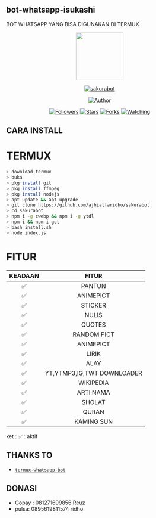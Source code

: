 ## bot-whatsapp-isukashi
BOT WHATSAPP YANG BISA DIGUNAKAN DI TERMUX

<p align="center">
<img src="https://raw.githubusercontent.com/mhankbarbar/whatsapp-bot/master/media/img/Kaguya.png" width="128" height="128"/>
</p>
<p align="center">
<a href="#"><img title="sakurabot" src="https://img.shields.io/badge/Whatsapp.sakurabot-green?colorA=%23ff0000&colorB=%23017e40&style=for-the-badge"></a>
</p>
<p align="center">
<a href="https://github.com/anonymus."><img title="Author" src="https://img.shields.io/badge/Author-ajhialfaridho-red.svg?style=for-the-badge&logo=github"></a>
</p>
<p align="center">
<a href="https://github.com/ajhialfaridho/followers"><img title="Followers" src="https://img.shields.io/github/followers/anonymus?color=blue&style=flat-square"></a>
<a href="https://github.com/ajhialfaridho/bot-whatsapp-ajhialfaridho/stargazers/"><img title="Stars" src="https://img.shields.io/github/stars/ajhialfaridho/bot-whatsapp-sakurabot?color=red&style=flat-square"></a>
<a href="https://github.com/ajhialfaridho/bot-whatsapp.ajhialfaridho/network/members"><img title="Forks" src="https://img.shields.io/github/forks/ajhialfaridho/bot-whatsapp-sakurabot?color=red&style=flat-square"></a>
<a href="https://github.com/ajhialfaridho/bot-whatsapp-ajhialfaridho/watchers"><img title="Watching" src="https://img.shields.io/github/watchers/ajahialfaridho/bot-whatsapp-sakurabot?label=Watchers&color=blue&style=flat-square"></a>
</p>





## CARA INSTALL
# TERMUX
```bash
> download termux
> buka
> pkg install git
> pkg install ffmpeg
> pkg install nodejs
> apt update && apt upgrade
> git clone https://github.com/ajhialfaridho/sakurabot
> cd sakurabot
> npm i -g cwebp && npm i -g ytdl
> npm i && npm i got
> bash install.sh
> node index.js
```


# FITUR

| KEADAAN       |               FITUR     |
| :-----------: | :--------------------------------:  |
|       ✅       |    PANTUN                         |
|       ✅       | ANIMEPICT                         |
|       ✅       | STICKER                           |
|       ✅       | NULIS                             |
|       ✅       | QUOTES                            |
|       ✅       | RANDOM PICT                       |
|       ✅       | ANIMEPICT                         |
|       ✅       | LIRIK                             |
|       ✅       | ALAY                              |
|       ✅       | YT,YTMP3,IG,TWT DOWNLOADER        |
|       ✅       | WIKIPEDIA                         |
|       ✅       | ARTI NAMA                         |
|       ✅       | SHOLAT                            |
|       ✅       | QURAN                             |
|       ✅       | KAMING SUN                        |

ket : ✅ : aktif




## THANKS TO
* [`termux-whatsapp-bot`](https://github.com/fdciabdul/termux-whatsapp-bot)

## DONASI
* Gopay : 081271699856 Reuz
* pulsa: 0895619811574 ridho